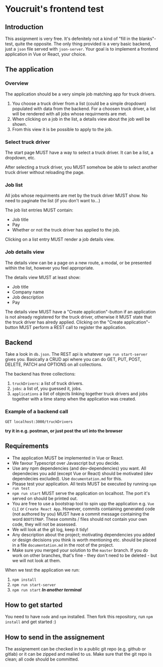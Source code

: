 # Youcruit's frontend test

## Introduction

This assignment is very free. It's defenitely not a kind of "fill in the blanks"-test, quite the opposite. The only thing provided is a very basic backend, just a `json` file served with `json-server`. Your goal is to implement a frontend application in Vue or React, your choice.

## The application

### Overview

The application should be a very simple job matching app for truck drivers.

1. You choose a truck driver from a list (could be a simple dropdown) populated with data from the backend. For a choosen truck driver, a list will be rendered with all jobs whose requirments are met.
2. When clicking on a job in the list, a details view about the job well be shown.
3. From this view it is be possible to apply to the job.

### Select truck driver

The start page MUST have a way to select a truck driver. It can be a list, a dropdown, etc.

After selecting a truck driver, you MUST somehow be able to select another truck driver without reloading the page.

### Job list

All jobs whose requirments are met by the truck driver MUST show. No need to paginate the list (if you don't want to...)

The job list entries MUST contain:

- Job title
- Pay
- Whether or not the truck driver has applied to the job.

Clicking on a list entry MUST render a job details view.

### Job details view

The details view can be a page on a new route, a modal, or be presented within the list, however you feel appropriate.

The details view MUST at least show:

- Job title
- Company name
- Job description
- Pay

The details view MUST have a "Create application"-button if an application is not already registered for the truck driver, otherwise it MUST state that the truck driver has alredy applied. Clicking on the "Create application"-button MUST perform a REST call to register the application.

## Backend

Take a look in `db.json`.
The REST api is whatever `npm run start-server` gives you. Basically a CRUD api where you can do GET, PUT, POST, DELETE, PATCH and OPTIONS on all collections.

The backend has three collections:

1. `truckDrivers`: a list of truck drivers.
2. `jobs`: a list of, you guessed it, jobs.
3. `applications` a list of objects linking together truck drivers and jobs together with a time stamp when the application was created.

### Example of a backend call

`GET localhost:3000/truckDrivers`

**try it in e.g. postman, or just post the url into the browser**

## Requirements

- The application MUST be implemented in Vue or React.
- We favour Typescript over Javascript but you decide.
- Use any npm dependencies (and dev-dependencies) you want. All dependecies you add (except Vue or React) should be motivated (dev dependecies excluded). Use `documentation.md` for this.
- Please test your application. All tests MUST be executed by running `npm run test`
- `npm run start` MUST serve the application on localhost. The port it's served on should be printed out.
- You are free to use a bootstrap tool to spin upp the application e.g. `Vue CLI` or `Create React App`. However, commits containing generated code (not authored by you) MUST have a commit message containing the word `BOOTSTRAP`. These commits / files should not contain your own code, they will not be assessed.
- We will look at the git log, keep it tidy!
- Any description about the project; motivating dependencies you added or design decisions you think is worth mentioning etc. should be placed in a file `documentation.md` in the root of the project.
- Make sure you merged your solution to the `master` branch. If you do work on other branches, that's fine - they don't need to be deleted - but we will not look at them.

When we test the application we run:

1. `npm install`
2. `npm run start-server`
3. `npm run start` **_In another terminal_**

## How to get started

You need to have `node` and `npm` installed. Then fork this repository, run `npm install` and get started :)

## How to send in the assignement

The assignement can be checked in to a public git repo (e.g. github or gitlab) or it can be zipped and mailed to us. Make sure that the git repo is clean; all code should be committed.
